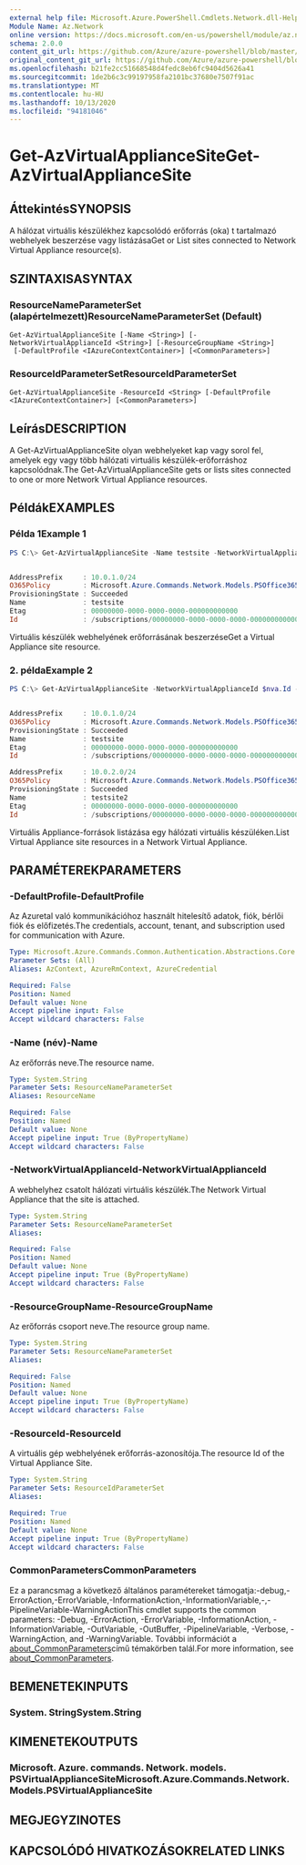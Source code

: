 ```yaml
---
external help file: Microsoft.Azure.PowerShell.Cmdlets.Network.dll-Help.xml
Module Name: Az.Network
online version: https://docs.microsoft.com/en-us/powershell/module/az.network/get-azvirtualappliancesite
schema: 2.0.0
content_git_url: https://github.com/Azure/azure-powershell/blob/master/src/Network/Network/help/Get-AzVirtualApplianceSite.md
original_content_git_url: https://github.com/Azure/azure-powershell/blob/master/src/Network/Network/help/Get-AzVirtualApplianceSite.md
ms.openlocfilehash: b21fe2cc51668548d4fedc8eb6fc9404d5626a41
ms.sourcegitcommit: 1de2b6c3c99197958fa2101bc37680e7507f91ac
ms.translationtype: MT
ms.contentlocale: hu-HU
ms.lasthandoff: 10/13/2020
ms.locfileid: "94181046"
---
```

# <span data-ttu-id="6f1a8-101">Get-AzVirtualApplianceSite</span><span class="sxs-lookup"><span data-stu-id="6f1a8-101">Get-AzVirtualApplianceSite</span></span>

## <span data-ttu-id="6f1a8-102">Áttekintés</span><span class="sxs-lookup"><span data-stu-id="6f1a8-102">SYNOPSIS</span></span>
<span data-ttu-id="6f1a8-103">A hálózat virtuális készülékhez kapcsolódó erőforrás (oka) t tartalmazó webhelyek beszerzése vagy listázása</span><span class="sxs-lookup"><span data-stu-id="6f1a8-103">Get or List sites connected to Network Virtual Appliance resource(s).</span></span>

## <span data-ttu-id="6f1a8-104">SZINTAXISA</span><span class="sxs-lookup"><span data-stu-id="6f1a8-104">SYNTAX</span></span>

### <span data-ttu-id="6f1a8-105">ResourceNameParameterSet (alapértelmezett)</span><span class="sxs-lookup"><span data-stu-id="6f1a8-105">ResourceNameParameterSet (Default)</span></span>
```
Get-AzVirtualApplianceSite [-Name <String>] [-NetworkVirtualApplianceId <String>] [-ResourceGroupName <String>]
 [-DefaultProfile <IAzureContextContainer>] [<CommonParameters>]
```

### <span data-ttu-id="6f1a8-106">ResourceIdParameterSet</span><span class="sxs-lookup"><span data-stu-id="6f1a8-106">ResourceIdParameterSet</span></span>
```
Get-AzVirtualApplianceSite -ResourceId <String> [-DefaultProfile <IAzureContextContainer>] [<CommonParameters>]
```

## <span data-ttu-id="6f1a8-107">Leírás</span><span class="sxs-lookup"><span data-stu-id="6f1a8-107">DESCRIPTION</span></span>
<span data-ttu-id="6f1a8-108">A Get-AzVirtualApplianceSite olyan webhelyeket kap vagy sorol fel, amelyek egy vagy több hálózati virtuális készülék-erőforráshoz kapcsolódnak.</span><span class="sxs-lookup"><span data-stu-id="6f1a8-108">The Get-AzVirtualApplianceSite gets or lists sites connected to one or more Network Virtual Appliance resources.</span></span>

## <span data-ttu-id="6f1a8-109">Példák</span><span class="sxs-lookup"><span data-stu-id="6f1a8-109">EXAMPLES</span></span>

### <span data-ttu-id="6f1a8-110">Példa 1</span><span class="sxs-lookup"><span data-stu-id="6f1a8-110">Example 1</span></span>
```powershell
PS C:\> Get-AzVirtualApplianceSite -Name testsite -NetworkVirtualApplianceId $nva.Id -ResourceGroupName testrg


AddressPrefix     : 10.0.1.0/24
O365Policy        : Microsoft.Azure.Commands.Network.Models.PSOffice365PolicyProperties
ProvisioningState : Succeeded
Name              : testsite
Etag              : 00000000-0000-0000-0000-000000000000
Id                : /subscriptions/00000000-0000-0000-0000-000000000000/resourceGroups/testrg/providers/Microsoft.Network/networkVirtualAppliances/nva/virtualApplianceSites/testsite
```

<span data-ttu-id="6f1a8-111">Virtuális készülék webhelyének erőforrásának beszerzése</span><span class="sxs-lookup"><span data-stu-id="6f1a8-111">Get a Virtual Appliance site resource.</span></span>

### <span data-ttu-id="6f1a8-112">2. példa</span><span class="sxs-lookup"><span data-stu-id="6f1a8-112">Example 2</span></span>
```powershell
PS C:\> Get-AzVirtualApplianceSite -NetworkVirtualApplianceId $nva.Id -ResourceGroupName testrg


AddressPrefix     : 10.0.1.0/24
O365Policy        : Microsoft.Azure.Commands.Network.Models.PSOffice365PolicyProperties
ProvisioningState : Succeeded
Name              : testsite
Etag              : 00000000-0000-0000-0000-000000000000
Id                : /subscriptions/00000000-0000-0000-0000-000000000000/resourceGroups/testrg/providers/Microsoft.Network/networkVirtualAppliances/nva/virtualApplianceSites/testsite

AddressPrefix     : 10.0.2.0/24
O365Policy        : Microsoft.Azure.Commands.Network.Models.PSOffice365PolicyProperties
ProvisioningState : Succeeded
Name              : testsite2
Etag              : 00000000-0000-0000-0000-000000000000
Id                : /subscriptions/00000000-0000-0000-0000-000000000000/resourceGroups/testrg/providers/Microsoft.Network/networkVirtualAppliances/nva/virtualApplianceSites/testsite2
```

<span data-ttu-id="6f1a8-113">Virtuális Appliance-források listázása egy hálózati virtuális készüléken.</span><span class="sxs-lookup"><span data-stu-id="6f1a8-113">List Virtual Appliance site resources in a Network Virtual Appliance.</span></span>


## <span data-ttu-id="6f1a8-114">PARAMÉTEREK</span><span class="sxs-lookup"><span data-stu-id="6f1a8-114">PARAMETERS</span></span>

### <span data-ttu-id="6f1a8-115">-DefaultProfile</span><span class="sxs-lookup"><span data-stu-id="6f1a8-115">-DefaultProfile</span></span>
<span data-ttu-id="6f1a8-116">Az Azuretal való kommunikációhoz használt hitelesítő adatok, fiók, bérlői fiók és előfizetés.</span><span class="sxs-lookup"><span data-stu-id="6f1a8-116">The credentials, account, tenant, and subscription used for communication with Azure.</span></span>

```yaml
Type: Microsoft.Azure.Commands.Common.Authentication.Abstractions.Core.IAzureContextContainer
Parameter Sets: (All)
Aliases: AzContext, AzureRmContext, AzureCredential

Required: False
Position: Named
Default value: None
Accept pipeline input: False
Accept wildcard characters: False
```

### <span data-ttu-id="6f1a8-117">-Name (név)</span><span class="sxs-lookup"><span data-stu-id="6f1a8-117">-Name</span></span>
<span data-ttu-id="6f1a8-118">Az erőforrás neve.</span><span class="sxs-lookup"><span data-stu-id="6f1a8-118">The resource name.</span></span>

```yaml
Type: System.String
Parameter Sets: ResourceNameParameterSet
Aliases: ResourceName

Required: False
Position: Named
Default value: None
Accept pipeline input: True (ByPropertyName)
Accept wildcard characters: False
```

### <span data-ttu-id="6f1a8-119">-NetworkVirtualApplianceId</span><span class="sxs-lookup"><span data-stu-id="6f1a8-119">-NetworkVirtualApplianceId</span></span>
<span data-ttu-id="6f1a8-120">A webhelyhez csatolt hálózati virtuális készülék.</span><span class="sxs-lookup"><span data-stu-id="6f1a8-120">The Network Virtual Appliance that the site is attached.</span></span>

```yaml
Type: System.String
Parameter Sets: ResourceNameParameterSet
Aliases:

Required: False
Position: Named
Default value: None
Accept pipeline input: True (ByPropertyName)
Accept wildcard characters: False
```

### <span data-ttu-id="6f1a8-121">-ResourceGroupName</span><span class="sxs-lookup"><span data-stu-id="6f1a8-121">-ResourceGroupName</span></span>
<span data-ttu-id="6f1a8-122">Az erőforrás csoport neve.</span><span class="sxs-lookup"><span data-stu-id="6f1a8-122">The resource group name.</span></span>

```yaml
Type: System.String
Parameter Sets: ResourceNameParameterSet
Aliases:

Required: False
Position: Named
Default value: None
Accept pipeline input: True (ByPropertyName)
Accept wildcard characters: False
```

### <span data-ttu-id="6f1a8-123">-ResourceId</span><span class="sxs-lookup"><span data-stu-id="6f1a8-123">-ResourceId</span></span>
<span data-ttu-id="6f1a8-124">A virtuális gép webhelyének erőforrás-azonosítója.</span><span class="sxs-lookup"><span data-stu-id="6f1a8-124">The resource Id of the Virtual Appliance Site.</span></span>

```yaml
Type: System.String
Parameter Sets: ResourceIdParameterSet
Aliases:

Required: True
Position: Named
Default value: None
Accept pipeline input: True (ByPropertyName)
Accept wildcard characters: False
```

### <span data-ttu-id="6f1a8-125">CommonParameters</span><span class="sxs-lookup"><span data-stu-id="6f1a8-125">CommonParameters</span></span>
<span data-ttu-id="6f1a8-126">Ez a parancsmag a következő általános paramétereket támogatja:-debug,-ErrorAction,-ErrorVariable,-InformationAction,-InformationVariable,-,-PipelineVariable-WarningAction</span><span class="sxs-lookup"><span data-stu-id="6f1a8-126">This cmdlet supports the common parameters: -Debug, -ErrorAction, -ErrorVariable, -InformationAction, -InformationVariable, -OutVariable, -OutBuffer, -PipelineVariable, -Verbose, -WarningAction, and -WarningVariable.</span></span> <span data-ttu-id="6f1a8-127">További információt a [about_CommonParameters](http://go.microsoft.com/fwlink/?LinkID=113216)című témakörben talál.</span><span class="sxs-lookup"><span data-stu-id="6f1a8-127">For more information, see [about_CommonParameters](http://go.microsoft.com/fwlink/?LinkID=113216).</span></span>

## <span data-ttu-id="6f1a8-128">BEMENETEK</span><span class="sxs-lookup"><span data-stu-id="6f1a8-128">INPUTS</span></span>

### <span data-ttu-id="6f1a8-129">System. String</span><span class="sxs-lookup"><span data-stu-id="6f1a8-129">System.String</span></span>

## <span data-ttu-id="6f1a8-130">KIMENETEK</span><span class="sxs-lookup"><span data-stu-id="6f1a8-130">OUTPUTS</span></span>

### <span data-ttu-id="6f1a8-131">Microsoft. Azure. commands. Network. models. PSVirtualApplianceSite</span><span class="sxs-lookup"><span data-stu-id="6f1a8-131">Microsoft.Azure.Commands.Network.Models.PSVirtualApplianceSite</span></span>

## <span data-ttu-id="6f1a8-132">MEGJEGYZI</span><span class="sxs-lookup"><span data-stu-id="6f1a8-132">NOTES</span></span>

## <span data-ttu-id="6f1a8-133">KAPCSOLÓDÓ HIVATKOZÁSOK</span><span class="sxs-lookup"><span data-stu-id="6f1a8-133">RELATED LINKS</span></span>
